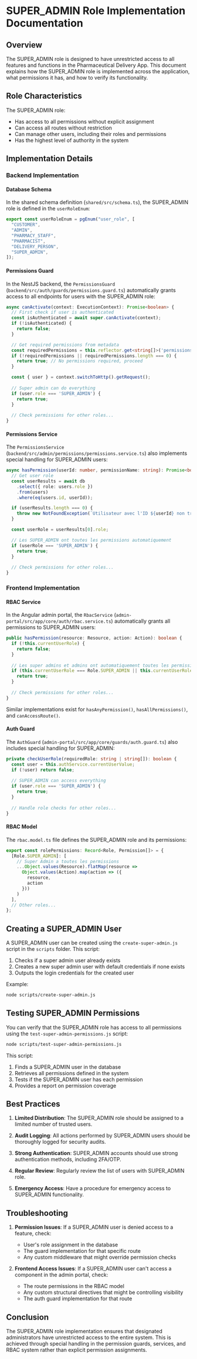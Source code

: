 # SUPER_ADMIN Role Implementation Documentation

## Overview

The SUPER_ADMIN role is designed to have unrestricted access to all features and functions in the Pharmaceutical Delivery App. This document explains how the SUPER_ADMIN role is implemented across the application, what permissions it has, and how to verify its functionality.

## Role Characteristics

The SUPER_ADMIN role:
- Has access to all permissions without explicit assignment
- Can access all routes without restriction
- Can manage other users, including their roles and permissions
- Has the highest level of authority in the system

## Implementation Details

### Backend Implementation

#### Database Schema

In the shared schema definition (`shared/src/schema.ts`), the SUPER_ADMIN role is defined in the `userRoleEnum`:

```typescript
export const userRoleEnum = pgEnum("user_role", [
  "CUSTOMER",
  "ADMIN",
  "PHARMACY_STAFF",
  "PHARMACIST",
  "DELIVERY_PERSON",
  "SUPER_ADMIN",
]);
```

#### Permissions Guard

In the NestJS backend, the `PermissionsGuard` (`backend/src/auth/guards/permissions.guard.ts`) automatically grants access to all endpoints for users with the SUPER_ADMIN role:

```typescript
async canActivate(context: ExecutionContext): Promise<boolean> {
  // First check if user is authenticated
  const isAuthenticated = await super.canActivate(context);
  if (!isAuthenticated) {
    return false;
  }

  // Get required permissions from metadata
  const requiredPermissions = this.reflector.get<string[]>('permissions', context.getHandler());
  if (!requiredPermissions || requiredPermissions.length === 0) {
    return true; // No permissions required, proceed
  }

  const { user } = context.switchToHttp().getRequest();
  
  // Super admin can do everything
  if (user.role === 'SUPER_ADMIN') {
    return true;
  }
  
  // Check permissions for other roles...
}
```

#### Permissions Service

The `PermissionsService` (`backend/src/admin/permissions/permissions.service.ts`) also implements special handling for SUPER_ADMIN users:

```typescript
async hasPermission(userId: number, permissionName: string): Promise<boolean> {
  // Get user role
  const userResults = await db
    .select({ role: users.role })
    .from(users)
    .where(eq(users.id, userId));

  if (userResults.length === 0) {
    throw new NotFoundException(`Utilisateur avec l'ID ${userId} non trouvé`);
  }

  const userRole = userResults[0].role;

  // Les SUPER_ADMIN ont toutes les permissions automatiquement
  if (userRole === 'SUPER_ADMIN') {
    return true;
  }
  
  // Check permissions for other roles...
}
```

### Frontend Implementation

#### RBAC Service

In the Angular admin portal, the `RbacService` (`admin-portal/src/app/core/auth/rbac.service.ts`) automatically grants all permissions to SUPER_ADMIN users:

```typescript
public hasPermission(resource: Resource, action: Action): boolean {
  if (!this.currentUserRole) {
    return false;
  }
  
  // Les super admins et admins ont automatiquement toutes les permissions
  if (this.currentUserRole === Role.SUPER_ADMIN || this.currentUserRole === Role.ADMIN) {
    return true;
  }
  
  // Check permissions for other roles...
}
```

Similar implementations exist for `hasAnyPermission()`, `hasAllPermissions()`, and `canAccessRoute()`.

#### Auth Guard

The `AuthGuard` (`admin-portal/src/app/core/guards/auth.guard.ts`) also includes special handling for SUPER_ADMIN:

```typescript
private checkUserRole(requiredRole: string | string[]): boolean {
  const user = this.authService.currentUserValue;
  if (!user) return false;
  
  // SUPER_ADMIN can access everything
  if (user.role === 'SUPER_ADMIN') {
    return true;
  }
  
  // Handle role checks for other roles...
}
```

#### RBAC Model

The `rbac.model.ts` file defines the SUPER_ADMIN role and its permissions:

```typescript
export const rolePermissions: Record<Role, Permission[]> = {
  [Role.SUPER_ADMIN]: [
    // Super Admin a toutes les permissions
    ...Object.values(Resource).flatMap(resource => 
      Object.values(Action).map(action => ({
        resource,
        action
      }))
    )
  ],
  // Other roles...
};
```

## Creating a SUPER_ADMIN User

A SUPER_ADMIN user can be created using the `create-super-admin.js` script in the `scripts` folder. This script:

1. Checks if a super admin user already exists
2. Creates a new super admin user with default credentials if none exists
3. Outputs the login credentials for the created user

Example:
```bash
node scripts/create-super-admin.js
```

## Testing SUPER_ADMIN Permissions

You can verify that the SUPER_ADMIN role has access to all permissions using the `test-super-admin-permissions.js` script:

```bash
node scripts/test-super-admin-permissions.js
```

This script:
1. Finds a SUPER_ADMIN user in the database
2. Retrieves all permissions defined in the system
3. Tests if the SUPER_ADMIN user has each permission
4. Provides a report on permission coverage

## Best Practices

1. **Limited Distribution**: The SUPER_ADMIN role should be assigned to a limited number of trusted users.

2. **Audit Logging**: All actions performed by SUPER_ADMIN users should be thoroughly logged for security audits.

3. **Strong Authentication**: SUPER_ADMIN accounts should use strong authentication methods, including 2FA/OTP.

4. **Regular Review**: Regularly review the list of users with SUPER_ADMIN role.

5. **Emergency Access**: Have a procedure for emergency access to SUPER_ADMIN functionality.

## Troubleshooting

1. **Permission Issues**: If a SUPER_ADMIN user is denied access to a feature, check:
   - User's role assignment in the database
   - The guard implementation for that specific route
   - Any custom middleware that might override permission checks

2. **Frontend Access Issues**: If a SUPER_ADMIN user can't access a component in the admin portal, check:
   - The route permissions in the RBAC model
   - Any custom structural directives that might be controlling visibility
   - The auth guard implementation for that route

## Conclusion

The SUPER_ADMIN role implementation ensures that designated administrators have unrestricted access to the entire system. This is achieved through special handling in the permission guards, services, and RBAC system rather than explicit permission assignments.
